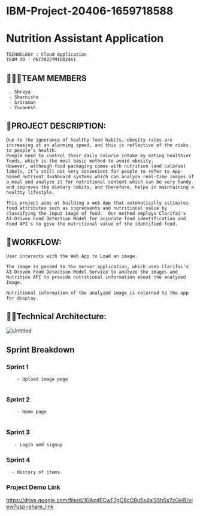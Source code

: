 # IBM-Project-20406-1659718588

# Nutrition Assistant Application
```text
TECHNOLOGY : Cloud Application 
TEAM ID : PNT2022TMIDO2461
```
## 👨‍👩‍👦TEAM MEMBERS
```text
 - Shreya
 - Sharnisha
 - Sriraman
 - Yuvanesh
```
## 📒PROJECT DESCRIPTION:
```text
Due to the ignorance of healthy food habits, obesity rates are increasing at an alarming speed, and this is reflective of the risks to people’s health. 
People need to control their daily calorie intake by eating healthier foods, which is the most basic method to avoid obesity. 
However, although food packaging comes with nutrition (and calorie) labels, it’s still not very convenient for people to refer to App-based nutrient dashboard systems which can analyze real-time images of a meal and analyze it for nutritional content which can be very handy and improves the dietary habits, and therefore, helps in maintaining a healthy lifestyle.

This project aims at building a web App that automatically estimates food attributes such as ingredients and nutritional value by classifying the input image of food.  Our method employs Clarifai's AI-Driven Food Detection Model for accurate food identification and Food API's to give the nutritional value of the identified food.
```

## 📒WORKFLOW:
```text
User interacts with the Web App to Load an image.

The image is passed to the server application, which uses Clarifai's AI-Driven Food Detection Model Service to analyze the images and Nutrition API to provide nutritional information about the analyzed Image.

Nutritional information of the analyzed image is returned to the app for display. 
```


## 👨‍💻Technical Architecture:

![Untitled](https://lh5.googleusercontent.com/HptOGv0lSRnQb1--uqUV-lbXaDQwuSqggE0tHdCTwTBqLVJM5aTd0FIYPhdhsRRwMLA56hW881qT6Ys-6-bqMuEJGlrJLEU8YOLsz5fCg43Mp9YN2vHcR_letaL9jw)

## Sprint Breakdown
### Sprint 1
```text
    - Upload image page
   
```
### Sprint 2
```text
    - Home page
    
```
    
### Sprint 3
```text
   - Login amd signup
```

### Sprint 4
```text
  - History of items
```
### Project Demo Link
https://drive.google.com/file/d/1GAcdECwF7gC6cO8u5s4alS5hSs7zGkiB/view?usp=share_link

